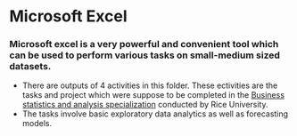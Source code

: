 # Microsoft Excel

### Microsoft excel is a very powerful and convenient tool which can be used to perform various tasks on small-medium sized datasets. 

- There are outputs of 4 activities in this folder. These ectivities are the tasks and project which were suppose to be completed in the [Business statistics and analysis specialization](https://www.coursera.org/learn/business-statistics-analysis-capstone) conducted by Rice University.
- The tasks involve basic exploratory data analytics as well as forecasting models.
